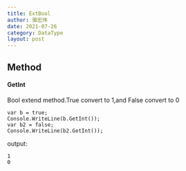 ```yaml
---
title: ExtBool
author: 骆宏伟
date: 2021-07-26
category: DataType
layout: post
---
```


## Method

#### GetInt
Bool extend method.True convert to 1,and False convert to 0
```
var b = true;
Console.WriteLine(b.GetInt());
var b2 = false;
Console.WriteLine(b2.GetInt());
```
output:
```
1
0
```